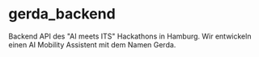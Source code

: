 # gerda_backend
Backend API des "AI meets ITS" Hackathons in Hamburg. Wir entwickeln einen AI Mobility Assistent mit dem Namen Gerda. 

